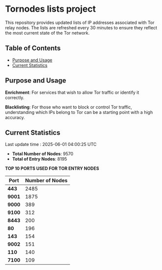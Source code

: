 # Tornodes lists project

This repository provides updated lists of IP addresses associated with Tor relay nodes. The lists are refreshed every 30 minutes to ensure they reflect the most current state of the Tor network.

## Table of Contents

- [Purpose and Usage](#purpose-and-usage)
- [Current Statistics](#current-statistics)


## Purpose and Usage

**Enrichment**: For services that wish to allow Tor traffic or identify it correctly.

**Blacklisting**: For those who want to block or control Tor traffic, understanding which IPs belong to Tor can be a starting point with a high accuracy.

## Current Statistics

Last update time : 2025-06-01 04:00:25 UTC

- **Total Number of Nodes**: 9570
- **Total of Entry Nodes**: 8195

**TOP 10 PORTS USED FOR TOR ENTRY NODES**

| **Port** | **Number of Nodes** |
|------|-----------------|
| **443**   | 2485  |
| **9001**   | 1875  |
| **9000**   | 389  |
| **9100**   | 312  |
| **8443**   | 200  |
| **80**   | 196  |
| **143**   | 154  |
| **9002**   | 151  |
| **110**   | 140  |
| **7100**   | 109  |

